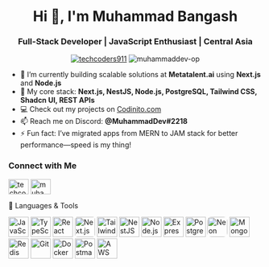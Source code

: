 <h1 align="center">Hi 👋, I'm Muhammad Bangash</h1>
<h3 align="center">Full-Stack Developer | JavaScript Enthusiast | Central Asia</h3>

<p align="center">
  <a href="https://twitter.com/techcoders911" target="_blank"><img src="https://img.shields.io/twitter/follow/techcoders911?logo=twitter&style=for-the-badge" alt="techcoders911" /></a>
  <img src="https://komarev.com/ghpvc/?username=muhammaddev-op&label=Profile%20views&color=0e75b6&style=flat" alt="muhammaddev-op" />
</p>

- 🔭 I’m currently building scalable solutions at **Metatalent.ai** using **Next.js** and **Node.js**  
- 🌱 My core stack: **Next.js, NestJS, Node.js, PostgreSQL, Tailwind CSS, Shadcn UI, REST APIs**  
- 💻 Check out my projects on [Codinito.com](https://codinito.com)  
- 📫 Reach me on Discord: **@MuhammadDev#2218**  
- ⚡ Fun fact: I’ve migrated apps from MERN to JAM stack for better performance—speed is my thing!  

### Connect with Me  
<p align="left">
  <a href="https://twitter.com/techcoders911" target="_blank"><img align="center" src="https://raw.githubusercontent.com/rahuldkjain/github-profile-readme-generator/master/src/images/icons/Social/twitter.svg" alt="techcoders911" height="30" width="40" /></a>
  <a href="https://linkedin.com/in/muhammad-bangash-24b241224" target="_blank"><img align="center" src="https://raw.githubusercontent.com/rahuldkjain/github-profile-readme-generator/master/src/images/icons/Social/linked-in-alt.svg" alt="muhammad-bangash-24b241224" height="30" width="40" /></a>
</p>

🚀 Languages & Tools
<p align="left"> <a href="https://developer.mozilla.org/en-US/docs/Web/JavaScript" target="_blank"><img src="https://cdn.jsdelivr.net/gh/devicons/devicon/icons/javascript/javascript-original.svg" alt="JavaScript" width="40" height="40"/></a> <a href="https://www.typescriptlang.org/" target="_blank"><img src="https://cdn.jsdelivr.net/gh/devicons/devicon/icons/typescript/typescript-original.svg" alt="TypeScript" width="40" height="40"/></a> <a href="https://reactjs.org/" target="_blank"><img src="https://cdn.jsdelivr.net/gh/devicons/devicon/icons/react/react-original.svg" alt="React" width="40" height="40"/></a> <a href="https://nextjs.org/" target="_blank"><img src="https://cdn.jsdelivr.net/gh/devicons/devicon/icons/nextjs/nextjs-original.svg" alt="Next.js" width="40" height="40" style="background:white; border-radius:5px;"/></a> <a href="https://tailwindcss.com/" target="_blank"><img src="https://cdn.jsdelivr.net/gh/devicons/devicon/icons/tailwindcss/tailwindcss-plain.svg" alt="Tailwind CSS" width="40" height="40"/></a> <a href="https://nestjs.com/" target="_blank"><img src="https://cdn.jsdelivr.net/gh/devicons/devicon/icons/nestjs/nestjs-plain.svg" alt="NestJS" width="40" height="40"/></a> <a href="https://nodejs.org/" target="_blank"><img src="https://cdn.jsdelivr.net/gh/devicons/devicon/icons/nodejs/nodejs-original.svg" alt="Node.js" width="40" height="40"/></a> <a href="https://expressjs.com/" target="_blank"><img src="https://cdn.jsdelivr.net/gh/devicons/devicon/icons/express/express-original.svg" alt="Express" width="40" height="40"/></a> <a href="https://www.postgresql.org/" target="_blank"><img src="https://cdn.jsdelivr.net/gh/devicons/devicon/icons/postgresql/postgresql-original.svg" alt="PostgreSQL" width="40" height="40"/></a> <a href="https://neon.tech/" target="_blank"><img src="https://avatars.githubusercontent.com/u/101784865?s=200&v=4" alt="Neon" width="40" height="40" style="border-radius:8px;"/></a> <a href="https://www.mongodb.com/" target="_blank"><img src="https://cdn.jsdelivr.net/gh/devicons/devicon/icons/mongodb/mongodb-original.svg" alt="MongoDB" width="40" height="40"/></a> <a href="https://redis.io/" target="_blank"><img src="https://cdn.jsdelivr.net/gh/devicons/devicon/icons/redis/redis-original.svg" alt="Redis" width="40" height="40"/></a> <a href="https://git-scm.com/" target="_blank"><img src="https://cdn.jsdelivr.net/gh/devicons/devicon/icons/git/git-original.svg" alt="Git" width="40" height="40"/></a> <a href="https://www.docker.com/" target="_blank"><img src="https://cdn.jsdelivr.net/gh/devicons/devicon/icons/docker/docker-original.svg" alt="Docker" width="40" height="40"/></a> <a href="https://postman.com/" target="_blank"><img src="https://cdn.jsdelivr.net/gh/devicons/devicon/icons/postman/postman-original.svg" alt="Postman" width="40" height="40"/></a> <a href="https://aws.amazon.com/" target="_blank"><img src="https://cdn.jsdelivr.net/gh/devicons/devicon/icons/amazonwebservices/amazonwebservices-original.svg" alt="AWS" width="40" height="40"/></a> </p>
